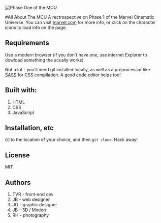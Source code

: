 ![Phase One of the MCU](marvl_banner.png "MCU Phase 1")

#All About The MCU
A rectrospective on Phase 1 of the Marvel Cinematic Universe. You can visit [marvel.com](https://www.marvel.com/) for more info, or click on the character icons to load info on the page.

## Requirements
Use a modern browser (if you don't have one, use internet Explorer to dowload something the acually works)

Not a lot - you'll need git installed locally, as well as a preprocessor like [SASS](https://sass-lang.com) for CSS compilation. A good code editor helps too!

## Built with:
1. HTML
2. CSS
3. JavaScript

## Installation, etc
`CD` to the location of your choice, and then `git clone`. Hack away!

## License
MIT

## Authors
1. TVR - front-end dev
2. JB - web designer
3. JO - graphic designer 
4. JB - 3D / Motion
5. RH - photography


